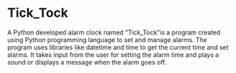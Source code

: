 # Tick_Tock
A Python developed alarm clock named "Tick_Tock"is a program created using Python programming language to set and manage alarms. The program uses libraries like datetime and time to get the current time and set alarms. It takes input from the user for setting the alarm time and plays a sound or displays a message when the alarm goes off.
